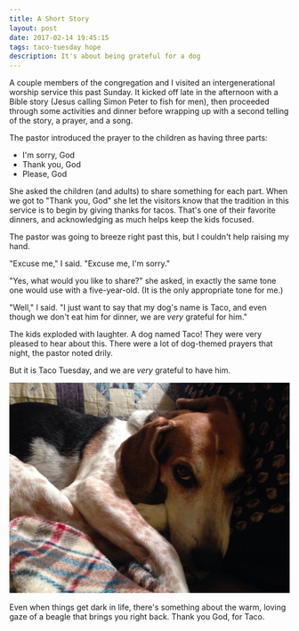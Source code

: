 ```yaml
---
title: A Short Story
layout: post
date: 2017-02-14 19:45:15
tags: taco-tuesday hope
description: It's about being grateful for a dog
---
```

A couple members of the congregation and I visited an intergenerational worship service this past Sunday. It kicked off late in the afternoon with a Bible story (Jesus calling Simon Peter to fish for men), then proceeded through some activities and dinner before wrapping up with a second telling of the story, a prayer, and a song.

The pastor introduced the prayer to the children as having three parts:

- I'm sorry, God
- Thank you, God
- Please, God

She asked the children (and adults) to share something for each part. When we got to "Thank you, God" she let the visitors know that the tradition in this service is to begin by giving thanks for tacos. That's one of their favorite dinners, and acknowledging as much helps keep the kids focused.

The pastor was going to breeze right past this, but I couldn't help raising my hand.

"Excuse me," I said. "Excuse me, I'm sorry."

"Yes, what would you like to share?" she asked, in exactly the same tone one would use with a five-year-old. (It is the only appropriate tone for me.)

"Well," I said. "I just want to say that my dog's name is Taco, and even though we don't eat him for dinner, we are *very* grateful for him."

The kids exploded with laughter. A dog named Taco! They were very pleased to hear about this. There were a lot of dog-themed prayers that night, the pastor noted drily.

But it is Taco Tuesday, and we are *very* grateful to have him. 

<img src="/img/tt_2017-02-14.jpg" alt="Taco Tuesday" title="Thank you, God, for Taco.">

Even when things get dark in life, there's something about the warm, loving gaze of a beagle that brings you right back. Thank you God, for Taco.


<!--share-->
